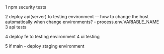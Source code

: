 1 npm security tests

2 deploy api(server) to testing environment
-- how to change the host automatically when change environments?
    - process.env.VARIABLE_NAME
3 api tests

4 deploy fe to testing environment 
4 ui testing

5 if main - deploy staging environment
